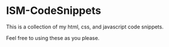 ISM-CodeSnippets
================

This is a collection of my html, css, and javascript code snippets.

Feel free to using these as you please. 